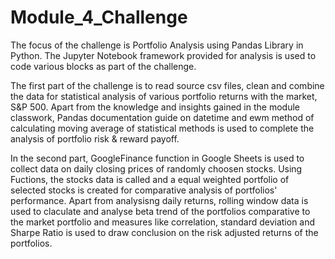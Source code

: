 # Module_4_Challenge

The focus of the challenge is Portfolio Analysis using Pandas Library in Python. The Jupyter Notebook framework provided for analysis is used to code various blocks as part of the challenge.

The first part of the challenge is to read source csv files, clean and combine the data for statistical analysis of various portfolio returns with the market, S&P 500. Apart from the knowledge and insights gained in the module classwork, Pandas documentation guide on datetime and ewm method of calculating moving average of statistical methods is used to complete the analysis of portfolio risk & reward payoff.

In the second part, GoogleFinance function in Google Sheets is used to collect data on daily closing prices of randomly choosen stocks. Using Fuctions, the stocks data is called and a equal weighted portfolio of selected stocks is created for comparative analysis of portfolios' performance. Apart from analysisng daily returns, rolling window data is used to claculate and analyse beta trend of the portfolios comparative to the market portfolio and measures like correlation, standard deviation and Sharpe Ratio is used to draw conclusion on the risk adjusted returns of the portfolios.
